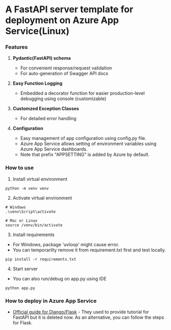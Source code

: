 # A FastAPI server template for deployment on Azure App Service(Linux)

### Features
1. **Pydantic(FastAPI) schema**
   - For convenient response/request validation
   - For auto-generation of Swagger API docs

2. **Easy Function Logging**
   - Embedded a decorator function for easier production-level debugging using console (customizable)

3. **Customzed Exception Classes**
   - For detailed error handling

4. **Configuration**
   - Easy management of app configuration using config.py file.
   - Azure App Service allows setting of environment variables using Azure App Service dashboards.
   - Note that prefix "APPSETTING" is added by Azure by default.

### How to use
1. Install virtual environment
```commandline
python -m venv venv
```

2. Activate virtual environment
```commandline
# Windows
.\venv\Script\activate

# Mac or Linux
source /venv/bin/activate
```

3. Install requirements
- For Windows, package 'uvloop' might cause error. 
- You can temporarilty remove it from requirement.txt first and test locally.
```commandline
pip install -r requirements.txt
```


4. Start server
- You can also run/debug on app.py using IDE 
```commandline
python app.py
```

### How to deploy in Azure App Service
- [Official guide for Django/Flask](https://learn.microsoft.com/en-us/azure/app-service/quickstart-python?tabs=flask%2Cwindows%2Cazure-cli%2Clocal-git-deploy%2Cdeploy-instructions-azportal%2Cterminal-bash%2Cdeploy-instructions-zip-azcli) - They used to provide tutorial for FastAPI but it is deleted now. As an alternative, you can follow the steps for Flask.
